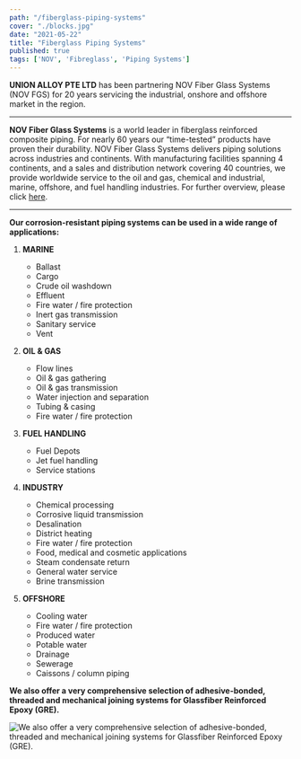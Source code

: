 ```yaml
---
path: "/fiberglass-piping-systems"
cover: "./blocks.jpg"
date: "2021-05-22"
title: "Fiberglass Piping Systems"
published: true
tags: ['NOV', 'Fibreglass', 'Piping Systems']
---
```

**UNION ALLOY PTE LTD** has been partnering NOV Fiber Glass Systems (NOV FGS) for 20 years servicing the industrial, onshore and offshore market in the region.

*****

**NOV Fiber Glass Systems** is a world leader in fiberglass reinforced composite piping. For nearly 60 years our “time-tested” products have proven their durability. NOV Fiber Glass Systems delivers piping solutions across industries and continents. With manufacturing facilities spanning 4 continents, and a sales and distribution network covering 40 countries, we provide worldwide service to the oil and gas, chemical and industrial, marine, offshore, and fuel handling industries. For further overview, please click [here](/GEN1000ENG.PDF).

*****

**Our corrosion-resistant piping systems can be used in a wide range of applications:**

1. **MARINE**
    - Ballast
    - Cargo
    - Crude oil washdown
    - Effluent
    - Fire water / fire protection
    - Inert gas transmission
    - Sanitary service
    - Vent

2. **OIL & GAS**
    - Flow lines
    - Oil & gas gathering
    - Oil & gas transmission
    - Water injection and separation
    - Tubing & casing
    - Fire water / fire protection

3. **FUEL HANDLING**
    - Fuel Depots
    - Jet fuel handling
    - Service stations

4. **INDUSTRY**
    - Chemical processing
    - Corrosive liquid transmission
    - Desalination
    - District heating
    - Fire water / fire protection
    - Food, medical and cosmetic applications
    - Steam condensate return
    - General water service
    - Brine transmission

5. **OFFSHORE**
    - Cooling water
    - Fire water / fire protection
    - Produced water
    - Potable water
    - Drainage
    - Sewerage
    - Caissons / column piping

**We also offer a very comprehensive selection of adhesive-bonded, threaded and mechanical joining systems for Glassfiber Reinforced Epoxy (GRE).**

![We also offer a very comprehensive selection of adhesive-bonded, threaded and mechanical joining systems for Glassfiber Reinforced Epoxy (GRE).](/img/fgs3-large.jpg "")